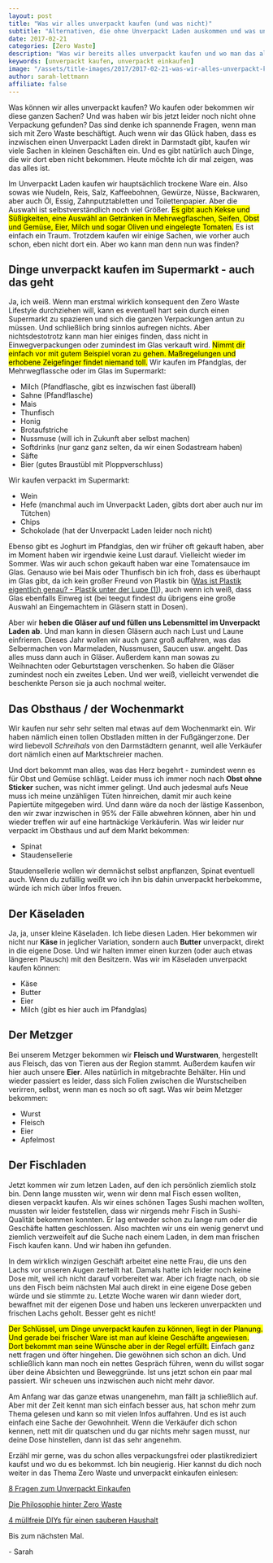 ```yaml
---
layout: post
title: "Was wir alles unverpackt kaufen (und was nicht)"
subtitle: "Alternativen, die ohne Unverpackt Laden auskommen und was uns Schwierigkeiten bereitet"
date: 2017-02-21
categories: [Zero Waste]
description: "Was wir bereits alles unverpackt kaufen und wo man das alles bekommt will ich dir in diesem Post zeigen. Eine Abstiche müssen wir aber noch machen."
keywords: [unverpackt kaufen, unverpackt einkaufen]
image: "/assets/title-images/2017/2017-02-21-was-wir-alles-unverpackt-kaufen-und-was-nicht.jpg"
author: sarah-lettmann
affiliate: false
---
```

Was können wir alles unverpackt kaufen? Wo kaufen oder bekommen wir diese ganzen Sachen? Und was haben wir bis jetzt leider noch nicht ohne Verpackung gefunden? Das sind denke ich spannende Fragen, wenn man sich mit Zero Waste beschäftigt. Auch wenn wir das Glück haben, dass es inzwischen einen Unverpackt Laden direkt in Darmstadt gibt, kaufen wir viele Sachen in kleinen Geschäften ein. Und es gibt natürlich auch Dinge, die wir dort eben nicht bekommen. Heute möchte ich dir mal zeigen, was das alles ist.

Im Unverpackt Laden kaufen wir hauptsächlich trockene Ware ein. Also sowas wie Nudeln, Reis, Salz, Kaffeebohnen, Gewürze, Nüsse, Backwaren, aber auch Öl, Essig, Zahnputztabletten und Toilettenpapier. Aber die Auswahl ist selbstverständlich noch viel Größer. <mark>Es gibt auch Kekse und Süßigkeiten, eine Auswähl an Getränken in Mehrwegflaschen, Seifen, Obst und Gemüse, Eier, Milch und sogar Oliven und eingelegte Tomaten.</mark> Es ist einfach ein Traum. Trotzdem kaufen wir einige Sachen, wie vorher auch schon, eben nicht dort ein. Aber wo kann man denn nun was finden?

## Dinge unverpackt kaufen im Supermarkt - auch das geht
Ja, ich weiß. Wenn man erstmal wirklich konsequent den Zero Waste Lifestyle durchziehen will, kann es eventuell hart sein durch einen Supermarkt zu spazieren und sich die ganzen Verpackungen antun zu müssen. Und schließlich bring sinnlos aufregen nichts. Aber nichtsdestotrotz kann man hier einiges finden, dass nicht in Einwegverpackungen oder zumindest im Glas verkauft wird. <mark>Nimmt dir einfach vor mit gutem Beispiel voran zu gehen. Maßregelungen und erhobene Zeigefinger findet niemand toll.</mark> Wir kaufen im Pfandglas, der Mehrwegflassche oder im Glas im Supermarkt:

  * Milch (Pfandflasche, gibt es inzwischen fast überall)
  * Sahne (Pfandflasche)
  * Mais
  * Thunfisch
  * Honig
  * Brotaufstriche
  * Nussmuse (will ich in Zukunft aber selbst machen)
  * Softdrinks (nur ganz ganz selten, da wir einen Sodastream haben)
  * Säfte
  * Bier (gutes Braustübl mit Ploppverschluss)

Wir kaufen verpackt im Supermarkt:

  * Wein
  * Hefe (manchmal auch im Unverpackt Laden, gibts dort aber auch nur im Tütchen)
  * Chips
  * Schokolade (hat der Unverpackt Laden leider noch nicht)

Ebenso gibt es Joghurt im Pfandglas, den wir früher oft gekauft haben, aber im Moment haben wir irgendwie keine Lust darauf. Vielleicht wieder im Sommer. Was wir auch schon gekauft haben war eine Tomatensauce im Glas. Genauso wie bei Mais oder Thunfisch bin ich froh, dass es überhaupt im Glas gibt, da ich kein großer Freund von Plastik bin ([Was ist Plastik eigentlich genau? - Plastik unter der Lupe (1)](/blog/was-ist-plastik)), auch wenn ich weiß, dass Glas ebenfalls Einweg ist (bei teegut findest du übrigens eine große Auswahl an Eingemachtem in Gläsern statt in Dosen).

Aber wir **heben die Gläser auf und füllen uns Lebensmittel im Unverpackt Laden ab**. Und man kann in diesen Gläsern auch nach Lust und Laune einfrieren. Dieses Jahr wollen wir auch ganz groß auffahren, was das Selbermachen von Marmeladen, Nussmusen, Saucen usw. angeht. Das alles muss dann auch in Gläser. Außerdem kann man sowas zu Weihnachten oder Geburtstagen verschenken. So haben die Gläser zumindest noch ein zweites Leben. Und wer weiß, vielleicht verwendet die beschenkte Person sie ja auch nochmal weiter.

## Das Obsthaus / der Wochenmarkt
Wir kaufen nur sehr sehr selten mal etwas auf dem Wochenmarkt ein. Wir haben nämlich einen tollen Obstladen mitten in der Fußgängerzone. Der wird liebevoll _Schreihals_ von den Darmstädtern genannt, weil alle Verkäufer dort nämlich einen auf Marktschreier machen.

Und dort bekommt man alles, was das Herz begehrt - zumindest wenn es für Obst und Gemüse schlägt. Leider muss ich immer noch nach **Obst ohne Sticker** suchen, was nicht immer gelingt. Und auch jedesmal aufs Neue muss ich meine unzähligen Tüten hinreichen, damit mir auch keine Papiertüte mitgegeben wird. Und dann wäre da noch der lästige Kassenbon, den wir zwar inzwischen in 95% der Fälle abwehren können, aber hin und wieder treffen wir auf eine hartnäckige Verkäuferin. Was wir leider nur verpackt im Obsthaus und auf dem Markt bekommen:

  * Spinat
  * Staudensellerie

Staudensellerie wollen wir demnächst selbst anpflanzen, Spinat eventuell auch. Wenn du zufällig weißt wo ich ihn bis dahin unverpackt herbekomme, würde ich mich über Infos freuen.

## Der Käseladen
Ja, ja, unser kleine Käseladen. Ich liebe diesen Laden. Hier bekommen wir nicht nur **Käse** in jeglicher Variation, sondern auch **Butter** unverpackt, direkt in die eigene Dose. Und wir halten immer einen kurzen (oder auch etwas längeren Plausch) mit den Besitzern. Was wir im Käseladen unverpackt kaufen können:

  * Käse
  * Butter
  * Eier
  * Milch (gibt es hier auch im Pfandglas)

## Der Metzger
Bei unserem Metzger bekommen wir **Fleisch und Wurstwaren**, hergestellt aus Fleisch, das von Tieren aus der Region stammt. Außerdem kaufen wir hier auch unsere **Eier**. Alles natürlich in mitgebrachte Behälter. Hin und wieder passiert es leider, dass sich Folien zwischen die Wurstscheiben verirren, selbst, wenn man es noch so oft sagt. Was wir beim Metzger bekommen:

  * Wurst
  * Fleisch
  * Eier
  * Apfelmost

## Der Fischladen
Jetzt kommen wir zum letzen Laden, auf den ich persönlich ziemlich stolz bin. Denn lange mussten wir, wenn wir denn mal Fisch essen wollten, diesen verpackt kaufen. Als wir eines schönen Tages Sushi machen wollten, mussten wir leider feststellen, dass wir nirgends mehr Fisch in Sushi-Qualität bekommen konnten. Er lag entweder schon zu lange rum oder die Geschäfte hatten geschlossen. Also machten wir uns ein wenig genervt und ziemlich verzweifelt auf die Suche nach einem Laden, in dem man frischen Fisch kaufen kann. Und wir haben ihn gefunden.

In dem wirklich winzigen Geschäft arbeitet eine nette Frau, die uns den Lachs vor unseren Augen zerteilt hat. Damals hatte ich leider noch keine Dose mit, weil ich nicht darauf vorbereitet war. Aber ich fragte nach, ob sie uns den Fisch beim nächsten Mal auch direkt in eine eigene Dose geben würde und sie stimmte zu. Letzte Woche waren wir dann wieder dort, bewaffnet mit der eigenen Dose und haben uns leckeren unverpackten und frischen Lachs geholt. Besser geht es nicht!

<mark>Der Schlüssel, um Dinge unverpackt kaufen zu können, liegt in der Planung. Und gerade bei frischer Ware ist man auf kleine Geschäfte angewiesen. Dort bekommt man seine Wünsche aber in der Regel erfüllt.</mark> Einfach ganz nett fragen und öfter hingehen. Die gewöhnen sich schon an dich. Und schließlich kann man noch ein nettes Gespräch führen, wenn du willst sogar über deine Absichten und Beweggründe. Ist uns jetzt schon ein paar mal passiert. Wir scheuen uns inzwischen auch nicht mehr davor.

Am Anfang war das ganze etwas unangenehm, man fällt ja schließlich auf. Aber mit der Zeit kennt man sich einfach besser aus, hat schon mehr zum Thema gelesen und kann so mit vielen Infos auffahren. Und es ist auch einfach eine Sache der Gewohnheit. Wenn die Verkäufer dich schon kennen, nett mit dir quatschen und du gar nichts mehr sagen musst, nur deine Dose hinstellen, dann ist das sehr angenehm.

Erzähl mir gerne, was du schon alles verpackungsfrei oder plastikrediziert kaufst und wo du es bekommst. Ich bin neugierig. Hier kannst du dich noch weiter in das Thema Zero Waste und unverpackt einkaufen einlesen:

[8 Fragen zum Unverpackt Einkaufen](/blog/8-fragen-zum-unverpackt-einkaufen/)

[Die Philosophie hinter Zero Waste](/blog/die-philosophie-hinter-zero-waste/)

[4 müllfreie DIYs für einen sauberen Haushalt](/blog/4-muellfreie-diys-fuer-einen-sauberen-haushalt/)

Bis zum nächsten Mal.

\- Sarah
